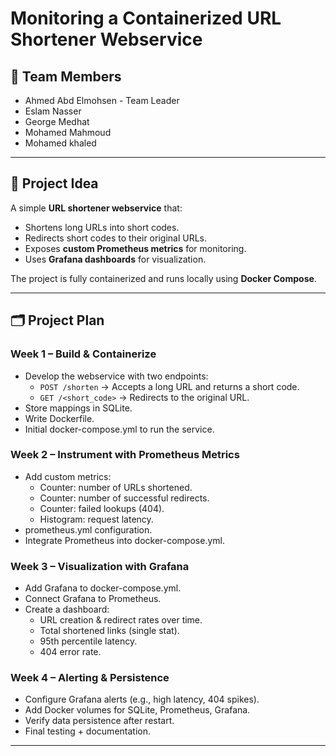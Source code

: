# Monitoring a Containerized URL Shortener Webservice

## 👥 Team Members
- Ahmed Abd Elmohsen - Team Leader
- Eslam Nasser 
- George Medhat 
- Mohamed Mahmoud 
- Mohamed khaled 

---

## 📌 Project Idea
A simple **URL shortener webservice** that:
- Shortens long URLs into short codes.
- Redirects short codes to their original URLs.
- Exposes **custom Prometheus metrics** for monitoring.
- Uses **Grafana dashboards** for visualization.

The project is fully containerized and runs locally using **Docker Compose**.

---

## 🗂️ Project Plan

### **Week 1 – Build & Containerize**
- Develop the webservice with two endpoints:
  - `POST /shorten` → Accepts a long URL and returns a short code.
  - `GET /<short_code>` → Redirects to the original URL.
- Store mappings in SQLite.
- Write Dockerfile.
- Initial docker-compose.yml to run the service.

### **Week 2 – Instrument with Prometheus Metrics**
- Add custom metrics:
  - Counter: number of URLs shortened.
  - Counter: number of successful redirects.
  - Counter: failed lookups (404).
  - Histogram: request latency.
- prometheus.yml configuration.
- Integrate Prometheus into docker-compose.yml.

### **Week 3 – Visualization with Grafana**
- Add Grafana to docker-compose.yml.
- Connect Grafana to Prometheus.
- Create a dashboard:
  - URL creation & redirect rates over time.
  - Total shortened links (single stat).
  - 95th percentile latency.
  - 404 error rate.

### **Week 4 – Alerting & Persistence**
- Configure Grafana alerts (e.g., high latency, 404 spikes).
- Add Docker volumes for SQLite, Prometheus, Grafana.
- Verify data persistence after restart.
- Final testing + documentation.

---

